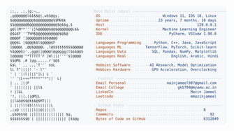 <picture>
  <source srcset="https://raw.githubusercontent.com/mmazinjameel/mmazinjameel/main/dark_mode.svg?v=1750003891" media="(prefers-color-scheme: dark)">
  <img src="https://raw.githubusercontent.com/mmazinjameel/mmazinjameel/main/light_mode.svg?v=1750003891">
</picture>
